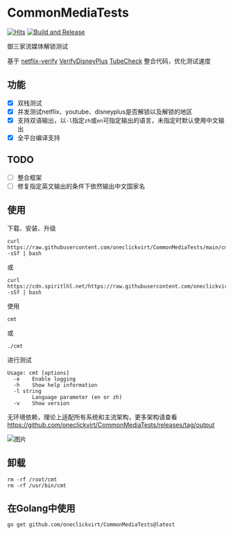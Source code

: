 # CommonMediaTests

[![Hits](https://hits.seeyoufarm.com/api/count/incr/badge.svg?url=https%3A%2F%2Fgithub.com%2Foneclickvirt%2FCommonMediaTests&count_bg=%2379C83D&title_bg=%23555555&icon=sonarcloud.svg&icon_color=%2345FFC2&title=hits&edge_flat=false)](https://hits.seeyoufarm.com) [![Build and Release](https://github.com/oneclickvirt/CommonMediaTests/actions/workflows/main.yaml/badge.svg)](https://github.com/oneclickvirt/CommonMediaTests/actions/workflows/main.yaml)

御三家流媒体解锁测试

基于 [netflix-verify](https://github.com/sjlleo/netflix-verify) [VerifyDisneyPlus](https://github.com/sjlleo/VerifyDisneyPlus) [TubeCheck](https://github.com/sjlleo/TubeCheck) 整合代码，优化测试速度

## 功能

- [x] 双栈测试
- [x] 并发测试netflix、youtube、disneyplus是否解锁以及解锁的地区
- [x] 支持双语输出，以```-l```指定```zh```或```en```可指定输出的语言，未指定时默认使用中文输出
- [x] 全平台编译支持

## TODO

- [ ] 整合框架
- [ ] 修复指定英文输出的条件下依然输出中文国家名

## 使用

下载、安装、升级

```shell
curl https://raw.githubusercontent.com/oneclickvirt/CommonMediaTests/main/cmt_install.sh -sSf | bash
```

或

```
curl https://cdn.spiritlhl.net/https://raw.githubusercontent.com/oneclickvirt/CommonMediaTests/main/cmt_install.sh -sSf | bash
```

使用

```
cmt
```

或

```
./cmt
```

进行测试

```
Usage: cmt [options]
  -e    Enable logging
  -h    Show help information
  -l string
        Language parameter (en or zh)
  -v    Show version
```

无环境依赖，理论上适配所有系统和主流架构，更多架构请查看 https://github.com/oneclickvirt/CommonMediaTests/releases/tag/output

![图片](https://github.com/oneclickvirt/CommonMediaTests/assets/103393591/8d4e5aa9-1ab6-4452-af6b-ef3665a902d8)


## 卸载

```
rm -rf /root/cmt
rm -rf /usr/bin/cmt
```

## 在Golang中使用

```
go get github.com/oneclickvirt/CommonMediaTests@latest
```
